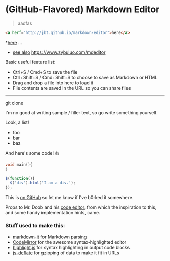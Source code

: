 # (GitHub-Flavored) Markdown Editor
>aadfas

```html
<a herf="http://jbt.github.io/markdown-editor">here</a>
```
*[here](http://jbt.github.io/markdown-editor) ...
* [see also](https://www.zybuluo.com/mdeditor) https://www.zybuluo.com/mdeditor
 
Basic useful feature list:

 * Ctrl+S / Cmd+S to save the file
 * Ctrl+Shift+S / Cmd+Shift+S to choose to save as Markdown or HTML
 * Drag and drop a file into here to load it
 * File contents are saved in the URL so you can share files

----
git clone


I'm no good at writing sample / filler text, so go write something yourself.

Look, a list!

 * foo
 * bar
 * baz

And here's some code! :+1:

```c
void main(){
}
```
```javascript
$(function(){
  $('div').html('I am a div.');
});
```

This is [on GitHub](https://github.com/jbt/markdown-editor) so let me know if I've b0rked it somewhere.


Props to Mr. Doob and his [code editor](http://mrdoob.com/projects/code-editor/), from which
the inspiration to this, and some handy implementation hints, came.

### Stuff used to make this:

 * [markdown-it](https://github.com/markdown-it/markdown-it) for Markdown parsing
 * [CodeMirror](http://codemirror.net/) for the awesome syntax-highlighted editor
 * [highlight.js](http://softwaremaniacs.org/soft/highlight/en/) for syntax highlighting in output code blocks
 * [js-deflate](https://github.com/dankogai/js-deflate) for gzipping of data to make it fit in URLs
